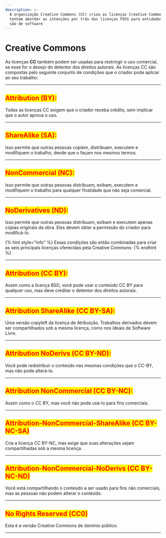 ```yaml
---
description: >-
  A organização Creative Commons (CC) criou as licenças Creative Commons que
  tentam abordar as intenções por trás das licenças FOSS para entidades que não
  são de software
---
```


# Creative Commons

As licenças **CC** também podem ser usadas para restringir o uso comercial, se esse for o desejo do detentor dos direitos autorais. As licenças CC são compostas pelo seguinte conjunto de condições que o criador pode aplicar ao seu trabalho:

***

## <mark style="color:red;">Attribution (BY):</mark>&#x20;

Todas as licenças CC exigem que o criador receba crédito, sem implicar que o autor aprova o uso.

***

## <mark style="color:red;">ShareAlike (SA):</mark>&#x20;

Isso permite que outras pessoas copiem, distribuam, executem e modifiquem o trabalho, desde que o façam nos mesmos termos.&#x20;

***

## <mark style="color:red;">NonCommercial (NC):</mark>&#x20;

Isso permite que outras pessoas distribuam, exibam, executem e modifiquem o trabalho para qualquer finalidade que não seja comercial.&#x20;

***

## <mark style="color:red;">NoDerivatives (ND):</mark>&#x20;

Isso permite que outras pessoas distribuam, exibam e executem apenas cópias originais da obra. Eles devem obter a permissão do criador para modificá-lo.&#x20;

{% hint style="info" %}
Essas condições são então combinadas para criar as seis principais licenças oferecidas pela Creative Commons:&#x20;
{% endhint %}

***

## <mark style="color:red;">Attribution (CC BY):</mark>&#x20;

Assim como a licença BSD, você pode usar o conteúdo CC BY para qualquer uso, mas deve creditar o detentor dos direitos autorais.&#x20;

***

## <mark style="color:red;">Attribution ShareAlike (CC BY-SA):</mark>&#x20;

Uma versão copyleft da licença de Atribuição. Trabalhos derivados devem ser compartilhados sob a mesma licença, como nos ideais de Software Livre.&#x20;

***

## <mark style="color:red;">Attribution NoDerivs (CC BY-ND):</mark>&#x20;

Você pode redistribuir o conteúdo nas mesmas condições que o CC-BY, mas não pode alterá-lo.

***

## <mark style="color:red;">Attribution NonCommercial (CC BY-NC):</mark>&#x20;

Assim como o CC BY, mas você não pode usá-lo para fins comerciais.&#x20;

***

## <mark style="color:red;">Attribution-NonCommercial-ShareAlike (CC BY-NC-SA)</mark>&#x20;

Cria a licença CC BY-NC, mas exige que suas alterações sejam compartilhadas sob a mesma licença.&#x20;

***

## <mark style="color:red;">Attribution-NonCommercial-NoDerivs (CC BY-NC-ND)</mark>&#x20;

Você está compartilhando o conteúdo a ser usado para fins não comerciais, mas as pessoas não podem alterar o conteúdo.&#x20;

***

## <mark style="color:red;">No Rights Reserved (CC0)</mark>&#x20;

Esta é a versão Creative Commons de domínio público.

***
